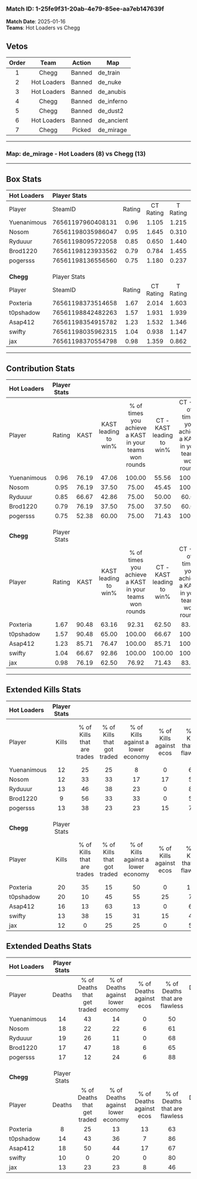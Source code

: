 ### Match ID: 1-25fe9f31-20ab-4e79-85ee-aa7eb147639f  
**Match Date**: 2025-01-16  
**Teams**: Hot Loaders vs Chegg  

## Vetos  

| Order | Team | Action | Map |
| :---: | :--: | :----: | --- |
| 1 | Chegg | Banned | de_train |
| 2 | Hot Loaders | Banned | de_nuke |
| 3 | Hot Loaders | Banned | de_anubis |
| 4 | Chegg | Banned | de_inferno |
| 5 | Chegg | Banned | de_dust2 |
| 6 | Hot Loaders | Banned | de_ancient |
| 7 | Chegg | Picked | de_mirage |

---  

### **Map**: de_mirage - Hot Loaders (8) vs Chegg (13)  
---  

## Box Stats  

| **Hot Loaders** | Player Stats      |        |           |          |       |       |       |         |        |      |     |
| :- | :- | :-: | :-: | :-: | :-: | :-: | :-: | :-: | :-: | :-: | :-: |
| Player          | SteamID           | Rating | CT Rating | T Rating | KAST  |  ADR  | Kills | Assists | Deaths | K/D  | HS% |
| Yuenanimous     | 76561197960408131 |  0.96  |   1.105   |  1.215   | 76.19 | 60.6  |  12   |    3    |   14   | 0.86 | 41  |
| Nosom           | 76561198035986047 |  0.95  |   1.645   |  0.310   | 76.19 | 82.1  |  12   |    7    |   18   | 0.67 | 58  |
| Ryduuur         | 76561198095722058 |  0.85  |   0.650   |  1.440   | 66.67 | 72.1  |  13   |    3    |   19   | 0.68 | 46  |
| Brod1220        | 76561198123933562 |  0.79  |   0.784   |  1.455   | 76.19 | 67.3  |   9   |    4    |   17   | 0.53 | 44  |
| pogersss        | 76561198136556560 |  0.75  |   1.180   |  0.237   | 52.38 | 58.8  |  13   |    2    |   17   | 0.76 | 53  |
|                 |                   |        |           |          |       |       |       |         |        |      |     |
|                 |                   |        |           |          |       |       |       |         |        |      |     |
|                 |                   |        |           |          |       |       |       |         |        |      |     |
| **Chegg**       | Player Stats      |        |           |          |       |       |       |         |        |      |     |
| Player          | SteamID           | Rating | CT Rating | T Rating | KAST  |  ADR  | Kills | Assists | Deaths | K/D  | HS% |
| Poxteria        | 76561198373514658 |  1.67  |   2.014   |  1.603   | 90.48 | 94.0  |  20   |    5    |   8    | 2.50 | 15  |
| t0pshadow       | 76561198842482263 |  1.57  |   1.931   |  1.939   | 90.48 | 112.3 |  20   |    4    |   14   | 1.43 | 65  |
| Asap412         | 76561198354915782 |  1.23  |   1.532   |  1.346   | 85.71 | 95.4  |  16   |    8    |   18   | 0.89 | 62  |
| swifty          | 76561198035962315 |  1.04  |   0.938   |  1.147   | 66.67 | 60.5  |  13   |    4    |   10   | 1.30 | 38  |
| jax             | 76561198370554798 |  0.98  |   1.359   |  0.862   | 76.19 | 60.0  |  12   |    2    |   13   | 0.92 | 66  |
---  

## Contribution Stats  

| **Hot Loaders** | Player Stats |       |                      |                                                        |                           |                                                             |                          |                                                            |
| :- | :-: | :-: | :-: | :-: | :-: | :-: | :-: | :-: |
| Player          |    Rating    | KAST  | KAST leading to win% | % of times you achieve a KAST in your teams won rounds | CT - KAST leading to win% | CT - % of times you achieve a KAST in your teams won rounds | T - KAST leading to win% | T - % of times you achieve a KAST in your teams won rounds |
| Yuenanimous     |     0.96     | 76.19 |        47.06         |                         100.00                         |           55.56           |                           100.00                            |          37.50           |                           100.00                           |
| Nosom           |     0.95     | 76.19 |        37.50         |                         75.00                          |           45.45           |                           100.00                            |          20.00           |                           33.33                            |
| Ryduuur         |     0.85     | 66.67 |        42.86         |                         75.00                          |           50.00           |                            60.00                            |          37.50           |                           100.00                           |
| Brod1220        |     0.79     | 76.19 |        37.50         |                         75.00                          |           37.50           |                            60.00                            |          37.50           |                           100.00                           |
| pogersss        |     0.75     | 52.38 |        60.00         |                         75.00                          |           71.43           |                           100.00                            |          33.33           |                           33.33                            |
|                 |              |       |                      |                                                        |                           |                                                             |                          |                                                            |
|                 |              |       |                      |                                                        |                           |                                                             |                          |                                                            |
|                 |              |       |                      |                                                        |                           |                                                             |                          |                                                            |
| **Chegg**       | Player Stats |       |                      |                                                        |                           |                                                             |                          |                                                            |
| Player          |    Rating    | KAST  | KAST leading to win% | % of times you achieve a KAST in your teams won rounds | CT - KAST leading to win% | CT - % of times you achieve a KAST in your teams won rounds | T - KAST leading to win% | T - % of times you achieve a KAST in your teams won rounds |
| Poxteria        |     1.67     | 90.48 |        63.16         |                         92.31                          |           62.50           |                            83.33                            |          63.64           |                           100.00                           |
| t0pshadow       |     1.57     | 90.48 |        65.00         |                         100.00                         |           66.67           |                           100.00                            |          63.64           |                           100.00                           |
| Asap412         |     1.23     | 85.71 |        76.47         |                         100.00                         |           85.71           |                           100.00                            |          70.00           |                           100.00                           |
| swifty          |     1.04     | 66.67 |        92.86         |                         100.00                         |          100.00           |                           100.00                            |          87.50           |                           100.00                           |
| jax             |     0.98     | 76.19 |        62.50         |                         76.92                          |           71.43           |                            83.33                            |          55.56           |                           71.43                            |
---  

## Extended Kills Stats  

| **Hot Loaders** | Player Stats |                            |                            |                                    |                         |                              |                                 |                                       |                    |           |
| :- | :-: | :-: | :-: | :-: | :-: | :-: | :-: | :-: | :-: | :-: |
| Player          |    Kills     | % of Kills that are trades | % of Kills that got traded | % of Kills against a lower economy | % of Kills against ecos | % of Kills that are flawless | % of Kills that are close duels | % of Kills that are assisted by flash | Pistol Round Kills | AWP Kills |
| Yuenanimous     |      12      |             25             |             25             |                 8                  |            0            |              67              |                0                |                   0                   |         1          |     2     |
| Nosom           |      12      |             33             |             33             |                 17                 |           17            |              50              |                8                |                   0                   |         0          |     1     |
| Ryduuur         |      13      |             46             |             38             |                 23                 |            0            |              85              |                8                |                   0                   |         5          |     1     |
| Brod1220        |      9       |             56             |             33             |                 33                 |            0            |              56              |               11                |                   0                   |         0          |     1     |
| pogersss        |      13      |             38             |             23             |                 23                 |           15            |              77              |               15                |                   8                   |         3          |     1     |
|                 |              |                            |                            |                                    |                         |                              |                                 |                                       |                    |           |
|                 |              |                            |                            |                                    |                         |                              |                                 |                                       |                    |           |
|                 |              |                            |                            |                                    |                         |                              |                                 |                                       |                    |           |
| **Chegg**       | Player Stats |                            |                            |                                    |                         |                              |                                 |                                       |                    |           |
| Player          |    Kills     | % of Kills that are trades | % of Kills that got traded | % of Kills against a lower economy | % of Kills against ecos | % of Kills that are flawless | % of Kills that are close duels | % of Kills that are assisted by flash | Pistol Round Kills | AWP Kills |
| Poxteria        |      20      |             35             |             15             |                 50                 |            0            |             100              |                0                |                   5                   |         14         |     1     |
| t0pshadow       |      20      |             10             |             45             |                 55                 |           25            |              70              |               10                |                   5                   |         0          |     5     |
| Asap412         |      16      |             13             |             63             |                 13                 |            0            |              69              |                6                |                   0                   |         1          |     1     |
| swifty          |      13      |             38             |             15             |                 31                 |           15            |              46              |                8                |                   0                   |         0          |     3     |
| jax             |      12      |             0              |             25             |                 25                 |            0            |              50              |                8                |                   0                   |         0          |     0     |
## Extended Deaths Stats  

| **Hot Loaders** | Player Stats |                             |                                   |                          |                               |                            |                           |               |
| :- | :-: | :-: | :-: | :-: | :-: | :-: | :-: | :-: |
| Player          |    Deaths    | % of Deaths that get traded | % of Deaths against lower economy | % of Deaths against ecos | % of Deaths that are flawless | % of Deaths that are close | % of Deaths while blinded | Deaths to AWP |
| Yuenanimous     |      14      |             43              |                14                 |            0             |              50               |             14             |             7             |       2       |
| Nosom           |      18      |             22              |                22                 |            6             |              61               |             11             |             0             |       3       |
| Ryduuur         |      19      |             26              |                11                 |            0             |              68               |             0              |             0             |       4       |
| Brod1220        |      17      |             47              |                18                 |            6             |              65               |             6              |             6             |       0       |
| pogersss        |      17      |             12              |                24                 |            6             |              88               |             0              |             0             |       6       |
|                 |              |                             |                                   |                          |                               |                            |                           |               |
|                 |              |                             |                                   |                          |                               |                            |                           |               |
|                 |              |                             |                                   |                          |                               |                            |                           |               |
| **Chegg**       | Player Stats |                             |                                   |                          |                               |                            |                           |               |
| Player          |    Deaths    | % of Deaths that get traded | % of Deaths against lower economy | % of Deaths against ecos | % of Deaths that are flawless | % of Deaths that are close | % of Deaths while blinded | Deaths to AWP |
| Poxteria        |      8       |             25              |                13                 |            13            |              63               |             13             |             0             |       2       |
| t0pshadow       |      14      |             43              |                36                 |            7             |              86               |             7              |             0             |       2       |
| Asap412         |      18      |             50              |                44                 |            17            |              67               |             11             |             6             |       3       |
| swifty          |      10      |              0              |                20                 |            0             |              80               |             10             |             0             |       1       |
| jax             |      13      |             23              |                23                 |            8             |              46               |             0              |             0             |       1       |
